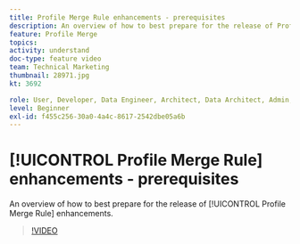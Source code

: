 ```yaml
---
title: Profile Merge Rule enhancements - prerequisites
description: An overview of how to best prepare for the release of Profile Merge Rule Enhancements.
feature: Profile Merge
topics: 
activity: understand
doc-type: feature video
team: Technical Marketing
thumbnail: 28971.jpg
kt: 3692

role: User, Developer, Data Engineer, Architect, Data Architect, Admin, Leader
level: Beginner
exl-id: f455c256-30a0-4a4c-8617-2542dbe05a6b
---
```

# [!UICONTROL Profile Merge Rule] enhancements - prerequisites

An overview of how to best prepare for the release of [!UICONTROL Profile Merge Rule] enhancements.

>[!VIDEO](https://video.tv.adobe.com/v/28971/?quality=12)
